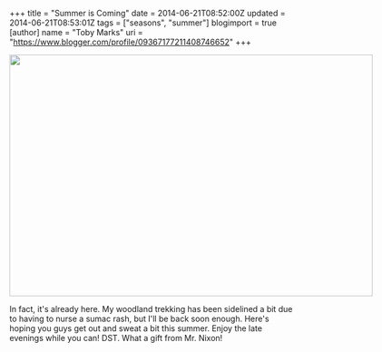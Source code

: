 +++
title = "Summer is Coming"
date = 2014-06-21T08:52:00Z
updated = 2014-06-21T08:53:01Z
tags = ["seasons", "summer"]
blogimport = true 
[author]
	name = "Toby Marks"
	uri = "https://www.blogger.com/profile/09367177211408746652"
+++

<div class="separator" style="clear: both; text-align: center;"></div><div class="separator" style="clear: both; text-align: center;"><a href="http://1.bp.blogspot.com/-jX8INn66ESE/U6Wp9MBW79I/AAAAAAAAAfg/y5WbLf8xnFs/s1600/DSC04353.jpg" imageanchor="1" style="clear: left; float: left; margin-bottom: 1em; margin-right: 1em;"><img border="0" src="http://1.bp.blogspot.com/-jX8INn66ESE/U6Wp9MBW79I/AAAAAAAAAfg/y5WbLf8xnFs/s1600/DSC04353.jpg" height="426" width="640" /></a></div><div style="text-align: left;"><br /></div><div style="text-align: left;"><br /></div><div style="text-align: left;">In fact, it's already here. My woodland trekking has been sidelined a bit due to having to nurse a sumac rash, but I'll be back soon enough. Here's hoping you guys get out and sweat a bit this summer. Enjoy the late evenings while you can! DST. What a gift from Mr. Nixon!</div>
